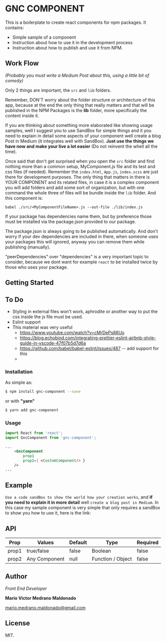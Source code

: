 # GNC COMPONENT

This is a boilerplate to create react components for npm packages. It contains:

  - Simple sample of a component
  - Instruction about how to use it in the development process
  - Instruction about how to publish and use it from NPM.
  
## Work Flow

*(Probably you must write a Medium Post about this, using a little bit of comedy)*

Only 2 things are important, the `src` and `lib` folders.

Remember, DON'T worry about the folder structure or architecture of this app, because at the end the only thing that really matters and that will be published in the NPM Packages is the **lib** folder, more specifically the content inside it.

If you are thinking about something more elaborated like showing usage samples, well I suggest you to use SandBox for simple things and it you need to explain in detail some aspects of your component well create a blog Post in Medium (it integrates well with SandBox). **Just use the things we have now and make your live a lot easier** (Do not reinvent the whell all the time).

Once said that don't get surprised when you open the `src` folder and find nothing more than a common setup, MyComponent.js file and its test and css files (if needed). Remember the `index.html`, `App.js`, `index.scss` are just there for development purposes. The only thing that matters in there is YOUR COMPONENT and its related files, in case it is a complex component you will add folders and add some sort of organization, but with one command the whole three of files will be bundle inside the `lib` folder. And this component is:

`babel ./src/<MyComponentFileName>.js --out-file ./lib/index.js`

If your package has dependencies name them, but by preference those must be installed via the package.json provided to our package.

The package.json is always going to be published automatically. And don't worry if your dev dependencies are included in there, when someone uses your packages this will ignored, anyway you can remove them while publishing (manually).

"peerDependencies" over "dependencies" is a very important topic to consider, because we dont want for example `react` to be installed twice by those who uses your package.

## Getting Started

## To Do

* Styling in external files won't work, aphrodite or another way to put the css inside the js file must be used.
* Eslint support
* This material was very useful
  * https://www.youtube.com/watch?v=cMrDePs86Uo
  * https://blog.echobind.com/integrating-prettier-eslint-airbnb-style-guide-in-vscode-47f07b5d7d6a
  * https://github.com/babel/babel-eslint/issues/487 -- add support for this
  * 

### Installation

As simple as:

```sh
$ npm install gnc-component --save
```
or with **"yarn"**
```sh
$ yarn add gnc-component
```
### Usage

```js
import React from 'react';
import GncComponent from 'gnc-component';
```

```html
...
    <GncComponent
        prop1
        prop2={ <CustomComponent/> }
    />
...
```
## Example

`Use a code sandBox to show the world how your creation works`, and **if you need to explain it in more detail** well `create a blog post in Medium`.
In this case my sample component is very simple that only requires a sandBox to show you how to use it, here is the link: 

## API

| Prop  | Values        | Default | Type              | Required |
| ----- | ------------- | ------- | ----------------- | -------- |
| prop1 | true/false    | false   | Boolean           | false    |
| prop2 | Any Component | null    | Function / Object | false    |


## Author
  _Front End Developer_

  **Mario Victor Medrano Maldonado** 

  mario.medrano.maldonado@gmail.com

## License

MIT.